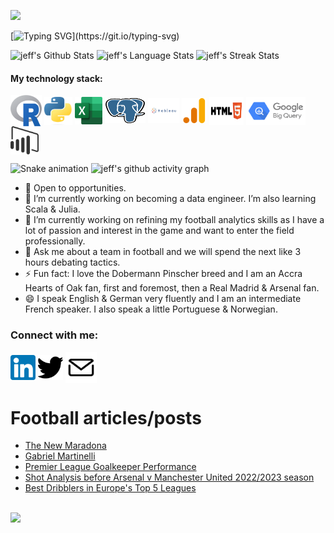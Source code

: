 ![](https://komarev.com/ghpvc/?username=jeffreyohene&label=PROFILE+VIEWS)

[![Typing SVG](https://readme-typing-svg.herokuapp.com?color=%2336BCF7&center=true&vCenter=true&width=1000&lines=Hi!;+Hallo!;+Salut!;+Here+is+jeff⭐;+Welcome+to+my+profile!;+Wilkommen+auf+meinem+Profil!;Bienvenue+sur+mon+profil!;I+am+a+Data+Analyst+with+over+3+years+of+programming+experience.;I+am+always+learning+new+things.+;You+can+find+my+portfolio+projects+in+my+repos.;I+would+love+your+feedback+or+questions+and+suggestions!)](https://git.io/typing-svg)






 
![jeff's Github Stats](https://github-readme-stats.vercel.app/api?username=jeffreyohene&show_icons=true&include_all_commits=true)
![jeff's Language Stats](https://github-readme-stats.vercel.app/api/top-langs/?username=jeffreyohene&layout=compact)
![jeff's Streak Stats](https://github-readme-streak-stats.herokuapp.com/?user=jeffreyohene&layout=compact)


#### My technology stack:
<p align="left" dir="auto">
    <img align="center" src="images/Rlogo.svg" alt="1" height="50" width="50" style="max-width: 100%;">
    <img align="center" src="images/python.png" alt="1" height="45" width="45" style="max-width: 100%;">
    <img align="center" src="images/excel.png" alt="1" height="44" width="44" style="max-width: 100%;">
    <img align="center" src="images/postgre.svg" alt="1" height="40" width="65" style="max-width: 100%;">
    <img align="center" src="images/Tableau.svg" alt="1" height="40" width="50" style="max-width: 100%;">
    <img align="center" src="images/ga.svg" alt="1" height="40" width="40" style="max-width: 100%;">
    <img align="center" src="images/html5.svg" alt="1" height="45" width="55" style="max-width: 100%;">
    <img align="center" src="images/big_query.png" alt="1" height="45" width="95" style="max-width: 100%;">
    <img align="center" src="images/power_bi.svg" alt="1" height="45" width="45" style="max-width: 100%;">
 
![Snake animation](https://github.com/jeffreyohene/jeffreyohene/blob/output/github-contribution-grid-snake.svg)
![jeff's github activity graph](https://github-readme-activity-graph.cyclic.app/graph?username=jeffreyohene&theme=github-compact)


- 👯 Open to opportunities.
- 🌱 I’m currently working on becoming a data engineer. I’m also learning Scala & Julia.
- 🔭 I’m currently working on refining my football analytics skills as I have a lot of passion and interest in the game and want to enter the field professionally.
- 💬 Ask me about a team in football and we will spend the next like 3 hours debating tactics.
- ⚡ Fun fact: I love the Dobermann Pinscher breed and I am an Accra Hearts of Oak fan, first and foremost,  then a Real Madrid & Arsenal fan.
- 😄 I speak English & German very fluently and I am an intermediate French speaker. I also speak a little Portuguese & Norwegian.
   
### Connect with me:
<p align="left" dir="auto">
<a href="https://www.linkedin.com/in/jeffreyohene/" rel="nofollow"><img align="center" src="images/lnkdn.png" alt="1" height="40" width="40" style="max-width: 100%;"></a>
<a href="https://www.twitter.com/jeffrstats/" rel="nofollow"><img align="center" src="images/twt.png" alt="1" height="40" width="40" style="max-width: 100%;"></a>
<a a rel="noopener" data-link="mailto:jeff.ohene10@gmail.com" href="mailto:jeff.ohene10@gmail.com" target="_top"><img align="center" src="images/m.svg" alt="1" height="50" width="50" style="max-width: 100%;"></a>



# Football articles/posts
<!-- BLOG-POST-LIST:START -->
- [The New Maradona](https://jeffrey10.medium.com/the-new-maradona-586653e173e8)
- [Gabriel Martinelli](https://jeffrey10.medium.com/player-profile-gabriel-martinelli-37099dc089f7)
- [Premier League Goalkeeper Performance](https://jeffrey10.medium.com/analysis-of-goalkeeper-performance-in-the-english-premier-league-a0d45036598b)
- [Shot Analysis before Arsenal v Manchester United 2022/2023 season](https://www.linkedin.com/posts/jeffreyohene_arsenal-manchesterunited-premierleague-activity-7022956611820228609-MMVT?utm_source=share&utm_medium=member_desktop)
 - [Best Dribblers in Europe's Top 5 Leagues](https://jeffrey10.medium.com/who-are-the-best-dribblers-in-europes-top-5-leagues-this-season-55328907b05a)
<!-- BLOG-POST-LIST:END -->


<br>![](https://user-images.githubusercontent.com/103119258/222024507-8c132af6-5779-498a-9bca-b30e91f0f7b8.gif) </br>

<!--
**jeffreyohene/jeffreyohene** is a ✨ _special_ ✨ repository because its `README.md` (this file) appears on your GitHub profile.
   ### My technology stack:
<p align="left" dir="auto">
    <img align="center" src="images/R.svg" alt="1" height="60" width="60" style="max-width: 100%;">
    <img align="center" src="images/python.png" alt="1" height="45" width="45" style="max-width: 100%;">
    <img align="center" src="images/postgresql.svg" alt="1" height="45" width="45" style="max-width: 100%;">
    <img align="center" src="images/Tableau.svg" alt="1" height="45" width="45" style="max-width: 100%;">
    <img align="center" src="images/ga4.svg" alt="1" height="45" width="45" style="max-width: 100%;">
    <img align="center" src="images/google-tag-manager.jpg" alt="1" height="40" width="40" style="max-width: 100%;">
    <img align="center" src="images/html.png" alt="1" height="40" width="40" style="max-width: 100%;">
    <img align="center" src="images/excel.png" alt="1" height="44" width="44" style="max-width: 100%;">
    <img align="center" src="images/big_query.png" alt="1" height="40" width="40" style="max-width: 100%;">
    <img align="center" src="images/power_bi.jpg" alt="1" height="50" width="50" style="max-width: 100%;">
👋
</p>
   <p>
<a href="https://twitter.com/jeffrstats/">
   <img align="left" alt="twitter" src="https://img.shields.io/badge/Twitter-1DA1F2?style=for-the-badge&logo=twitter&logoColor=white" />
</a>&nbsp;&nbsp;
<a href="https://www.linkedin.com/in/jeffreyohene/">
   <img align="left" alt="linkedin" src="https://img.shields.io/badge/LinkedIn-0077B5?style=for-the-badge&logo=linkedin&logoColor=white" />
</a>
<p/>
-->
